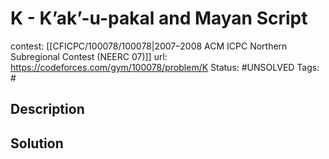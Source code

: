 # K - K’ak’-u-pakal and Mayan Script

contest: [[CFICPC/100078/100078|2007–2008 ACM ICPC Northern Subregional Contest (NEERC 07)]]
url: https://codeforces.com/gym/100078/problem/K
Status: #UNSOLVED
Tags: #

## Description

## Solution

